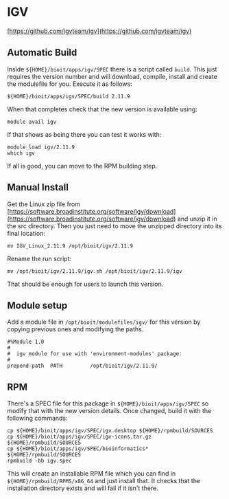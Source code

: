 # IGV

[https://github.com/igvteam/igv](https://github.com/igvteam/igv)

## Automatic Build

Inside `${HOME}/bioit/apps/igv/SPEC` there is a script called `build`. This just requires the version number and will download, compile, install and create the modulefile for you. Execute it as follows:

    ${HOME}/bioit/apps/igv/SPEC/build 2.11.9

When that completes check that the new version is available using:

    module avail igv

If that shows as being there you can test it works with:

    module load igv/2.11.9
    which igv

If all is good, you can move to the RPM building step.

## Manual Install

Get the Linux zip file from [https://software.broadinstitute.org/software/igv/download](https://software.broadinstitute.org/software/igv/download) and unzip it in the src directory. Then you just need to move the unzipped directory into its final location:

    mv IGV_Linux_2.11.9 /opt/bioit/igv/2.11.9

Rename the run script:

    mv /opt/bioit/igv/2.11.9/igv.sh /opt/bioit/igv/2.11.9/igv

That should be enough for users to launch this version.

## Module setup

Add a module file in `/opt/bioit/modulefiles/igv/` for this version by copying previous ones and modifying the paths.

    #%Module 1.0
    #
    #  igv module for use with 'environment-modules' package:
    #
    prepend-path  PATH         /opt/bioit/igv/2.11.9/

## RPM

There's a SPEC file for this package in `${HOME}/bioit/apps/igv/SPEC` so modify that with the new version details. Once changed, build it with the following commands:

    cp ${HOME}/bioit/apps/igv/SPEC/igv.desktop ${HOME}/rpmbuild/SOURCES
    cp ${HOME}/bioit/apps/igv/SPEC/igv-icons.tar.gz ${HOME}/rpmbuild/SOURCES
    cp ${HOME}/bioit/apps/igv/SPEC/bioinformatics* ${HOME}/rpmbuild/SOURCES
    rpmbuild -bb igv.spec

This will create an installable RPM file which you can find in `${HOME}/rpmbuild/RPMS/x86_64` and just install that. It checks that the installation directory exists and will fail if it isn't there.

